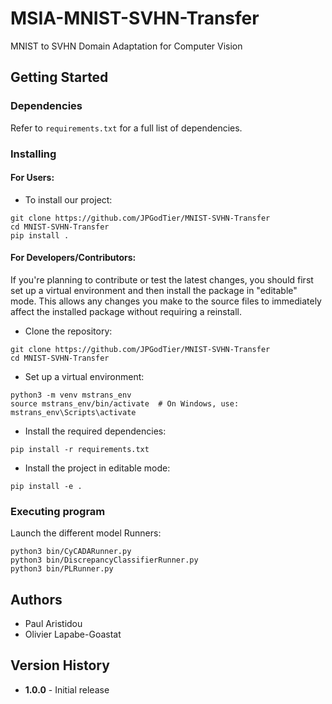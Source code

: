 # MSIA-MNIST-SVHN-Transfer
MNIST to SVHN Domain Adaptation for Computer Vision

## Getting Started

### Dependencies

Refer to `requirements.txt` for a full list of dependencies.

### Installing

#### For Users:

* To install our project: 

```
git clone https://github.com/JPGodTier/MNIST-SVHN-Transfer
cd MNIST-SVHN-Transfer
pip install .
```

#### For Developers/Contributors:

If you're planning to contribute or test the latest changes, you should first set up a virtual environment and then install the package in "editable" mode. This allows any changes you make to the source files to immediately affect the installed package without requiring a reinstall.

* Clone the repository:

```
git clone https://github.com/JPGodTier/MNIST-SVHN-Transfer
cd MNIST-SVHN-Transfer
```

* Set up a virtual environment:

```
python3 -m venv mstrans_env
source mstrans_env/bin/activate  # On Windows, use: mstrans_env\Scripts\activate
```

* Install the required dependencies:

```
pip install -r requirements.txt
```

* Install the project in editable mode:

```
pip install -e . 
```

### Executing program

Launch the different model Runners:  
```
python3 bin/CyCADARunner.py
python3 bin/DiscrepancyClassifierRunner.py
python3 bin/PLRunner.py
```

## Authors

* Paul Aristidou
* Olivier Lapabe-Goastat

## Version History

* **1.0.0** - Initial release